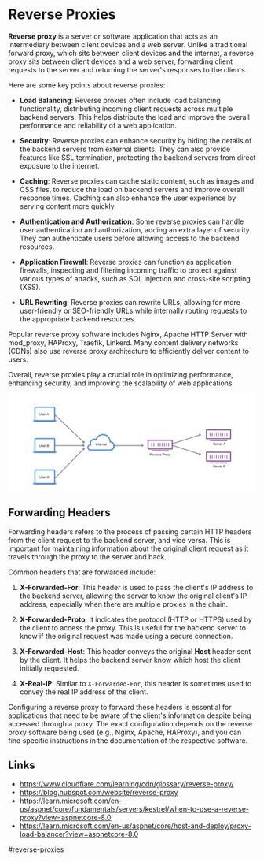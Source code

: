 # Reverse Proxies

__Reverse proxy__ is a server or software application that acts as an intermediary between client devices and a web server. Unlike a traditional forward proxy, which sits between client devices and the internet, a reverse proxy sits between client devices and a web server, forwarding client requests to the server and returning the server's responses to the clients.

Here are some key points about reverse proxies:

* __Load Balancing__: Reverse proxies often include load balancing functionality, distributing incoming client requests across multiple backend servers. This helps distribute the load and improve the overall performance and reliability of a web application.

* __Security__: Reverse proxies can enhance security by hiding the details of the backend servers from external clients. They can also provide features like SSL termination, protecting the backend servers from direct exposure to the internet.

* __Caching__: Reverse proxies can cache static content, such as images and CSS files, to reduce the load on backend servers and improve overall response times. Caching can also enhance the user experience by serving content more quickly.

* __Authentication and Authorization__: Some reverse proxies can handle user authentication and authorization, adding an extra layer of security. They can authenticate users before allowing access to the backend resources.

* __Application Firewall__: Reverse proxies can function as application firewalls, inspecting and filtering incoming traffic to protect against various types of attacks, such as SQL injection and cross-site scripting (XSS).

* __URL Rewriting__: Reverse proxies can rewrite URLs, allowing for more user-friendly or SEO-friendly URLs while internally routing requests to the appropriate backend resources.

Popular reverse proxy software includes Nginx, Apache HTTP Server with mod_proxy, HAProxy, Traefik, Linkerd. Many content delivery networks (CDNs) also use reverse proxy architecture to efficiently deliver content to users.

Overall, reverse proxies play a crucial role in optimizing performance, enhancing security, and improving the scalability of web applications.

![Reverse proxy](_images/reverse-proxy.png)

## Forwarding Headers

Forwarding headers refers to the process of passing certain HTTP headers from the client request to the backend server, and vice versa. This is important for maintaining information about the original client request as it travels through the proxy to the server and back.

Common headers that are forwarded include:

1. __X-Forwarded-For__: This header is used to pass the client's IP address to the backend server, allowing the server to know the original client's IP address, especially when there are multiple proxies in the chain.

2. __X-Forwarded-Proto__: It indicates the protocol (HTTP or HTTPS) used by the client to access the proxy. This is useful for the backend server to know if the original request was made using a secure connection.

3. __X-Forwarded-Host__: This header conveys the original __Host__ header sent by the client. It helps the backend server know which host the client initially requested.

4. __X-Real-IP__: Similar to `X-Forwarded-For`, this header is sometimes used to convey the real IP address of the client.

Configuring a reverse proxy to forward these headers is essential for applications that need to be aware of the client's information despite being accessed through a proxy. The exact configuration depends on the reverse proxy software being used (e.g., Nginx, Apache, HAProxy), and you can find specific instructions in the documentation of the respective software.

## Links

* https://www.cloudflare.com/learning/cdn/glossary/reverse-proxy/
* https://blog.hubspot.com/website/reverse-proxy
* https://learn.microsoft.com/en-us/aspnet/core/fundamentals/servers/kestrel/when-to-use-a-reverse-proxy?view=aspnetcore-8.0
* https://learn.microsoft.com/en-us/aspnet/core/host-and-deploy/proxy-load-balancer?view=aspnetcore-8.0

#reverse-proxies
